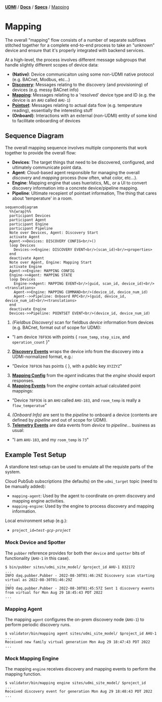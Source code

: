 [**UDMI**](../../) / [**Docs**](../) / [**Specs**](./) / [Mapping](#)

# Mapping

The overall "mapping" flow consists of a number of separate subflows stitched together for a complete
end-to-end process to take an "unknown" device and ensure that it's properly integrated with backend services.

At a high-level, the process involves different message subgroups that handle slightly different
scopes of device data:
* **(Native)**: Device communicaiton using some non-UDMI native protocol (e.g. BACnet, Modbus, etc...)
* **[Discovery](discovery.md)**: Messages relating to the discovery (and provisioning) of devices (e.g. messy BACnet info)
* **[Mapping](mapping.md)**: Messages relating to a 'resolved' device type and ID (e.g. the device is an `AHU` called `AHU-1`)
* **[Pointset](../messages/pointset.md)**: Messages relating to actual data flow (e.g. temperature reading), essentially the interesting stuff
* **(Onboard)**: Interactions with an external (non-UDMI) entity of some kind to facilitate onboarding of devices

## Sequence Diagram

The overall mapping sequence involves multiple components that work together to provide the overall flow:
* **Devices**: The target things that need to be discovered, configured, and ultimately communicate point data.
* **Agent**: Cloud-based agent responsible for managing the overall _discovery_ and _mapping_ process (how often, what color, etc...).
* **Engine**: Mapping engine that uses hueristics, ML, or a UI to convert discovery information into a concrete device/pipeline mapping.
* **Pipeline**: Ultimate recepient of pointset information, The thing that cares about 'temperature' in a room.

```mermaid
sequenceDiagram
  %%{wrap}%%
  participant Devices
  participant Agent
  participant Engine
  participant Pipeline
  Note over Devices, Agent: Discovery Start
  activate Agent
  Agent->>Devices: DISCOVERY CONFIG<br/>()
  loop Devices
    Devices->>Engine: DISCOVERY EVENT<br/>(scan_id)<br/><properties>
  end
  deactivate Agent
  Note over Agent, Engine: Mapping Start
  activate Engine
  Agent->>Engine: MAPPING CONFIG
  Engine->>Agent: MAPPING STATE
  loop Devices
    Engine->>Agent: MAPPING EVENT<br/>(guid, scan_id, device_id)<br/><translations>
    Agent->>Engine: MAPPING COMMAND<br/>(device_id, device_num_id)
    Agent-->>Pipeline: Onboard RPC<br/>(guid, device_id, device_num_id)<br/><translations>
  end
  deactivate Engine
  Devices->>Pipeline: POINTSET EVENT<br/>(device_id, device_num_id)
```

1. *(Fieldbus Discovery)* scan for fieldbus _device_ information from devices (e.g. BACnet, format out of scope for UDMI):
  * "I am device `78F936` with points { `room_temp`, `step_size`, and `operation_count` }"
2. **[Discovery Events](../../tests/event_discovery.tests/enumeration.json)** wraps the device info from the discovery
   into a UDMI-normalized format, e.g.:
  * "Device `78F936` has points { }, with a public key `XYZZYZ`"
3. **[Mapping Config](../../tests/config_mapping.tests/mapping.json)** from the _agent_ indicates that the _engine_ should export responses.
3. **[Mapping Events](../../tests/event_mapping.tests/mapping.json)** from the _engine_ contain actual calculated point mappings:
  * "Device `78F936` is an `AHU` called `AHU-183`, and `room_temp` is really a `flow_temperatue`"
4. *(Onboard Info)* are sent to the _pipeline_ to onboard a device (contents are defined by _pipeline_ and out of scope for UDMI).
8. **[Telemetry Events](../../tests/event_pointset.tests/example.json)** are data events from _device_ to _pipeline_... business as usual:
  * "I am `AHU-183`, and my `room_temp` is `73`"

## Example Test Setup

A standlone test-setup can be used to emulate all the requiste parts of the system.

Cloud PubSub subscriptions (the defaults) on the `udmi_target` topic (need to be manually added):
* `mapping-agent`: Used by the agent to coordinate on-prem discovery and mapping engine activities.
* `mapping-engine`: Used by the engine to process discovery and mapping information.

Local environment setup (e.g.):
* <code>project_id=<i>test-gcp-project</i></code>

### Mock Device and Spotter

The `pubber` reference provides for both ther `device` and `spotter` bits of functionality (`AHU-1` in this case).

```
$ bin/pubber sites/udmi_site_model/ $project_id AHU-1 832172
...
INFO daq.pubber.Pubber - 2022-08-30T01:46:29Z Discovery scan starting virtual as 2022-08-30T01:46:29Z
...
INFO daq.pubber.Pubber - 2022-08-30T01:45:57Z Sent 1 discovery events from virtual for Mon Aug 29 18:45:43 PDT 2022
...
```

### Mapping Agent

The mapping `agent` configures the on-prem discovery node (`AHU-1`) to perform periodic discovery runs.

```
$ validator/bin/mapping agent sites/udmi_site_model/ $project_id AHU-1
...
Received new family virtual generation Mon Aug 29 18:47:43 PDT 2022
...
```

### Mock Mapping Engine

The mapping `engine` receives discovery and mapping events to perform the mapping function.

```
$ validator/bin/mapping engine sites/udmi_site_model/ $project_id
...
Received discovery event for generation Mon Aug 29 18:48:43 PDT 2022
...
```

